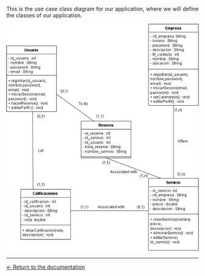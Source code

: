 <div align="justify">
  
This is the use case class diagram for our application, where we will define the classes of our application.
  
  
<img src="../screenshots/DiagramaClasesIngles.png">
  
  <hr>
  
[← Return to the documentation](../../doc)
  
</div>
